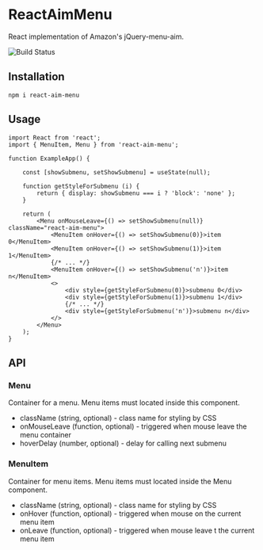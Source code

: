 # ReactAimMenu

React implementation of Amazon's jQuery-menu-aim.

![Build Status](https://travis-ci.org/shaggyrec/react-aim-menu.svg?branch=main)

## Installation

    npm i react-aim-menu

## Usage

    import React from 'react';
    import { MenuItem, Menu } from 'react-aim-menu';

    function ExampleApp() {

        const [showSubmenu, setShowSubmenu] = useState(null);

        function getStyleForSubmenu (i) {
            return { display: showSubmenu === i ? 'block': 'none' };
        }

        return (
            <Menu onMouseLeave={() => setShowSubmenu(null)} className="react-aim-menu">
                <MenuItem onHover={() => setShowSubmenu(0)}>item 0</MenuItem>
                <MenuItem onHover={() => setShowSubmenu(1)}>item 1</MenuItem>
                {/* ... */}
                <MenuItem onHover={() => setShowSubmenu('n')}>item n</MenuItem>
                <>
                    <div style={getStyleForSubmenu(0)}>submenu 0</div>
                    <div style={getStyleForSubmenu(1)}>submenu 1</div>
                    {/* ... */}
                    <div style={getStyleForSubmenu('n')}>submenu n</div>
                </>
            </Menu>
        );
    }

## API

### Menu

Container for a menu. Menu items must located inside this component. 

* className (string, optional) - class name for styling by CSS
* onMouseLeave (function, optional) - triggered when mouse leave the menu container
* hoverDelay (number, optional) - delay for calling next submenu

### MenuItem

Container for menu items. Menu items must located inside the Menu component.

* className (string, optional) - class name for styling by CSS
* onHover (function, optional) - triggered when mouse on the current menu item
* onLeave (function, optional) - triggered when mouse leave t the current menu item


